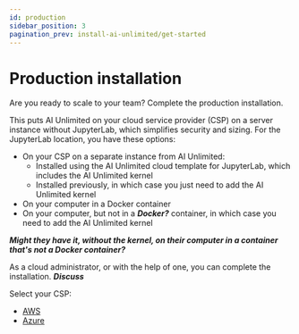 ```yaml
---
id: production
sidebar_position: 3
pagination_prev: install-ai-unlimited/get-started
---
```


# Production installation

Are you ready to scale to your team? Complete the production installation.

This puts AI Unlimited on your cloud service provider (CSP) on a server instance without JupyterLab, which simplifies security and sizing. For the JupyterLab location, you have these options:

- On your CSP on a separate instance from AI Unlimited:
  - Installed using the AI Unlimited cloud template for JupyterLab, which includes the AI Unlimited kernel 
  - Installed previously, in which case you just need to add the AI Unlimited kernel
- On your computer in a Docker container
- On your computer, but not in a ***Docker?*** container, in which case you need to add the AI Unlimited kernel

***Might they have it, without the kernel, on their computer in a container that's not a Docker container?***

As a cloud administrator, or with the help of one, you can complete the installation.  ***Discuss***

Select your CSP:

- [AWS](/install-ai-unlimited/production/AWS/prod-aws-before-you-start.md)
- [Azure](/install-ai-unlimited/production/Azure/prod-azure-before-you-start.md)